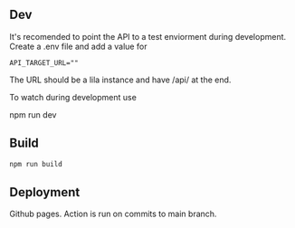 ## Dev

It's recomended to point the API to a test enviorment during development. Create a .env file and add a value for 

```env
API_TARGET_URL=""
```

The URL should be a lila instance and have /api/ at the end.

To watch during development use 

npm run dev


## Build
```bash
npm run build
```

## Deployment
Github pages. Action is run on commits to main branch.
